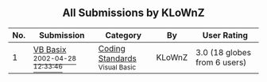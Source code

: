﻿<div align="center">

## All Submissions by KLoWnZ

</div>

No.  | Submission | Category | By   | User Rating
---- | ---------- | -------- | ---- | -----------
1 | [VB Basix<br /><sup>2002-04-28 12:33:46</sup>](https://github.com/Planet-Source-Code/klownz-vb-basix__1-34189) | [Coding Standards<br /><sup>Visual Basic</sup>](../ByCategory/coding-standards__1-43.md) | KLoWnZ | 3.0 (18 globes from 6 users)
